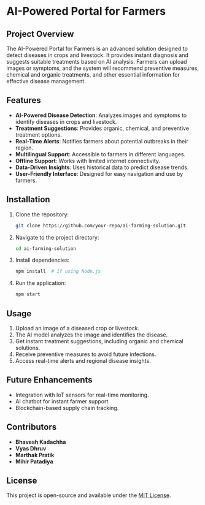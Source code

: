 # AI-Powered  Portal for Farmers

## Project Overview
The AI-Powered   Portal for Farmers is an advanced solution designed to detect diseases in crops and livestock. It provides instant diagnosis and suggests suitable treatments based on AI analysis. Farmers can upload images or symptoms, and the system will recommend preventive measures, chemical and organic treatments, and other essential information for effective disease management.

## Features
- **AI-Powered Disease Detection**: Analyzes images and symptoms to identify diseases in crops and livestock.
- **Treatment Suggestions**: Provides organic, chemical, and preventive treatment options.
- **Real-Time Alerts**: Notifies farmers about potential outbreaks in their region.
- **Multilingual Support**: Accessible to farmers in different languages.
- **Offline Support**: Works with limited internet connectivity.
- **Data-Driven Insights**: Uses historical data to predict disease trends.
- **User-Friendly Interface**: Designed for easy navigation and use by farmers.

## Installation
1. Clone the repository:
   ```bash
   git clone https://github.com/your-repo/ai-farming-solution.git
   ```
2. Navigate to the project directory:
   ```bash
   cd ai-farming-solution
   ```
3. Install dependencies:
   ```bash
   npm install  # If using Node.js
   ```
4. Run the application:
   ```bash
   npm start
   ```

## Usage
1. Upload an image of a diseased crop or livestock.
2. The AI model analyzes the image and identifies the disease.
3. Get instant treatment suggestions, including organic and chemical solutions.
4. Receive preventive measures to avoid future infections.
5. Access real-time alerts and regional disease insights.

## Future Enhancements
- Integration with IoT sensors for real-time monitoring.
- AI chatbot for instant farmer support.
- Blockchain-based supply chain tracking.

## Contributors
- **Bhavesh Kadachha**
- **Vyas Dhruv**
- **Marthak Pratik**
- **Mihir Patadiya**

## License
This project is open-source and available under the [MIT License](LICENSE).
